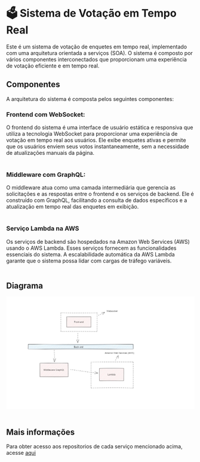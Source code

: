 # 🗳 Sistema de Votação em Tempo Real

Este é um sistema de votação de enquetes em tempo real, implementado com uma arquitetura orientada a serviços (SOA). O sistema é composto por vários componentes interconectados que proporcionam uma experiência de votação eficiente e em tempo real.

## Componentes

A arquitetura do sistema é composta pelos seguintes componentes:
<br>

### Frontend com WebSocket: 
O frontend do sistema é uma interface de usuário estática e responsiva que utiliza a tecnologia WebSocket para proporcionar uma experiência de votação em tempo real aos usuários. Ele exibe enquetes ativas e permite que os usuários enviem seus votos instantaneamente, sem a necessidade de atualizações manuais da página.
<br><br>

### Middleware com GraphQL:
O middleware atua como uma camada intermediária que gerencia as solicitações e as respostas entre o frontend e os serviços de backend. Ele é construído com GraphQL, facilitando a consulta de dados específicos e a atualização em tempo real das enquetes em exibição.
<br><br>

### Serviço Lambda na AWS
Os serviços de backend são hospedados na Amazon Web Services (AWS) usando o AWS Lambda. Esses serviços fornecem as funcionalidades essenciais do sistema. A escalabilidade automática da AWS Lambda garante que o sistema possa lidar com cargas de tráfego variáveis.
<br><br>

## Diagrama
![Diagrama de componente](https://github.com/votacao-tempo-real/.github/blob/main/profile/assets/diagrama.jpg)
<br><br>

## Mais informações

Para obter acesso aos repositorios de cada serviço mencionado acima, acesse [aqui](https://github.com/votacao-tempo-real/.github/blob/main/profile/README.md)
